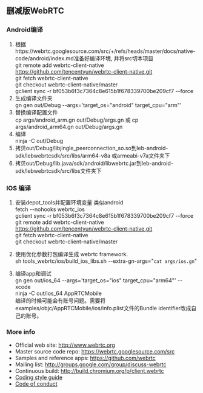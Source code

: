 ## 删减版WebRTC

### Android编译

1. 根据https://webrtc.googlesource.com/src/+/refs/heads/master/docs/native-code/android/index.md准备好编译环境, 并将src切本项目  
   git remote add webrtc-client-native https://github.com/tencentyun/webrtc-client-native.git  
   git fetch webrtc-client-native  
   git checkout webrtc-client-native/master  
   gclient sync -r bf053b6f3c7364c8e615b1f678339700be209cf7 --force  
2. 生成编译文件夹  
   gn gen out/Debug --args='target_os="android" target_cpu="arm"'  
3. 替换编译配置文件  
   cp args/android_arm.gn out/Debug/args.gn 或 cp args/android_arm64.gn out/Debug/args.gn  
4. 编译  
   ninja -C out/Debug  
5. 拷贝out/Debug/libjingle_peerconnection_so.so到leb-android-sdk/lebwebrtcsdk/src/libs/arm64-v8a 或armeabi-v7a文件夹下  
6. 拷贝out/Debug/lib.java/sdk/android/libwebrtc.jar到leb-android-sdk/lebwebrtcsdk/src/libs文件夹下   

### IOS 编译  
  
1. 安装depot_tools并配置环境变量 类似android  
   fetch --nohooks webrtc_ios  
   gclient sync -r bf053b6f3c7364c8e615b1f678339700be209cf7 --force  
   git remote add webrtc-client-native https://github.com/tencentyun/webrtc-client-native.git  
   git fetch webrtc-client-native  
   git checkout webrtc-client-native/master  
     
 2. 使用优化参数打包编译生成 webrtc framework.  
    sh tools_webrtc/ios/build_ios_libs.sh --extra-gn-args="`cat args/ios.gn`"  
    
 3. 编译app和调试  
    gn gen out/ios_64 --args='target_os="ios" target_cpu="arm64"' --xcode  
    ninja -C out/ios_64 AppRTCMobile  
    编译的时候可能会有账号问题。需要将examples/objc/AppRTCMobile/ios/info.plist文件的Bundle identifier改成自己的账号。  
      
    
### More info

 * Official web site: http://www.webrtc.org
 * Master source code repo: https://webrtc.googlesource.com/src
 * Samples and reference apps: https://github.com/webrtc
 * Mailing list: http://groups.google.com/group/discuss-webrtc
 * Continuous build: http://build.chromium.org/p/client.webrtc
 * [Coding style guide](style-guide.md)
 * [Code of conduct](CODE_OF_CONDUCT.md)
